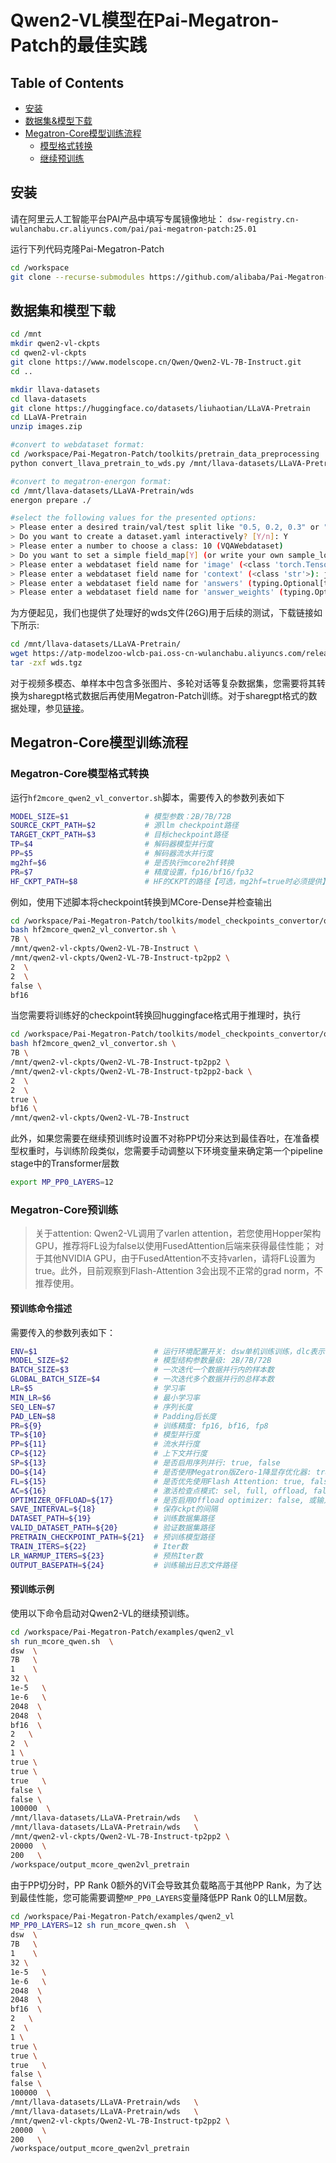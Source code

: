 # Qwen2-VL模型在Pai-Megatron-Patch的最佳实践

## Table of Contents
   * [安装](#安装)
   * [数据集&模型下载](#数据集和模型下载)
   * [Megatron-Core模型训练流程](#Megatron-Core模型训练流程)
      * [模型格式转换](#Megatron-Core模型格式转换)
      * [继续预训练](#预训练示例)

## 安装

请在阿里云人工智能平台PAI产品中填写专属镜像地址： `dsw-registry.cn-wulanchabu.cr.aliyuncs.com/pai/pai-megatron-patch:25.01` 

运行下列代码克隆Pai-Megatron-Patch
```bash
cd /workspace
git clone --recurse-submodules https://github.com/alibaba/Pai-Megatron-Patch.git
```

## 数据集和模型下载

```bash
cd /mnt
mkdir qwen2-vl-ckpts
cd qwen2-vl-ckpts
git clone https://www.modelscope.cn/Qwen/Qwen2-VL-7B-Instruct.git
cd ..

mkdir llava-datasets
cd llava-datasets
git clone https://huggingface.co/datasets/liuhaotian/LLaVA-Pretrain
cd LLaVA-Pretrain
unzip images.zip

#convert to webdataset format:
cd /workspace/Pai-Megatron-Patch/toolkits/pretrain_data_preprocessing
python convert_llava_pretrain_to_wds.py /mnt/llava-datasets/LLaVA-Pretrain/

#convert to megatron-energon format:
cd /mnt/llava-datasets/LLaVA-Pretrain/wds
energon prepare ./

#select the following values for the presented options:
> Please enter a desired train/val/test split like "0.5, 0.2, 0.3" or "8,1,1": 9,1,0
> Do you want to create a dataset.yaml interactively? [Y/n]: Y
> Please enter a number to choose a class: 10 (VQAWebdataset)
> Do you want to set a simple field_map[Y] (or write your own sample_loader [n])? [Y/n]: Y
> Please enter a webdataset field name for 'image' (<class 'torch.Tensor'>): jpg
> Please enter a webdataset field name for 'context' (<class 'str'>): json[0][value]
> Please enter a webdataset field name for 'answers' (typing.Optional[typing.List[str]], default: None): json[1][value]
> Please enter a webdataset field name for 'answer_weights' (typing.Optional[torch.Tensor], default: None):
```
为方便起见，我们也提供了处理好的wds文件(26G)用于后续的测试，下载链接如下所示:
```bash
cd /mnt/llava-datasets/LLaVA-Pretrain/
wget https://atp-modelzoo-wlcb-pai.oss-cn-wulanchabu.aliyuncs.com/release/models/pai-megatron-patch/vlm-datasets/wds.tgz
tar -zxf wds.tgz
```

对于视频多模态、单样本中包含多张图片、多轮对话等复杂数据集，您需要将其转换为sharegpt格式数据后再使用Megatron-Patch训练。对于sharegpt格式的数据处理，参见[链接](../../toolkits/multimodal_data_preprocessing/dataset_preparation.md)。


## Megatron-Core模型训练流程
### Megatron-Core模型格式转换
运行`hf2mcore_qwen2_vl_convertor.sh`脚本，需要传入的参数列表如下
```bash
MODEL_SIZE=$1                 # 模型参数：2B/7B/72B
SOURCE_CKPT_PATH=$2           # 源llm checkpoint路径
TARGET_CKPT_PATH=$3           # 目标checkpoint路径
TP=$4                         # 解码器模型并行度
PP=$5                         # 解码器流水并行度
mg2hf=$6                      # 是否执行mcore2hf转换
PR=$7                         # 精度设置，fp16/bf16/fp32     
HF_CKPT_PATH=$8               # HF的CKPT的路径【可选，mg2hf=true时必须提供】
```
例如，使用下述脚本将checkpoint转换到MCore-Dense并检查输出

```bash
cd /workspace/Pai-Megatron-Patch/toolkits/model_checkpoints_convertor/qwen
bash hf2mcore_qwen2_vl_convertor.sh \
7B \
/mnt/qwen2-vl-ckpts/Qwen2-VL-7B-Instruct \
/mnt/qwen2-vl-ckpts/Qwen2-VL-7B-Instruct-tp2pp2 \
2  \
2  \
false \
bf16
```

当您需要将训练好的checkpoint转换回huggingface格式用于推理时，执行

```bash
cd /workspace/Pai-Megatron-Patch/toolkits/model_checkpoints_convertor/qwen
bash hf2mcore_qwen2_vl_convertor.sh \
7B \
/mnt/qwen2-vl-ckpts/Qwen2-VL-7B-Instruct-tp2pp2 \
/mnt/qwen2-vl-ckpts/Qwen2-VL-7B-Instruct-tp2pp2-back \
2  \
2  \
true \
bf16 \
/mnt/qwen2-vl-ckpts/Qwen2-VL-7B-Instruct
```

此外，如果您需要在继续预训练时设置不对称PP切分来达到最佳吞吐，在准备模型权重时，与训练阶段类似，您需要手动调整以下环境变量来确定第一个pipeline stage中的Transformer层数
```bash
export MP_PP0_LAYERS=12
```

### Megatron-Core预训练

> 关于attention: Qwen2-VL调用了varlen attention，若您使用Hopper架构GPU，推荐将FL设为false以使用FusedAttention后端来获得最佳性能；
对于其他NVIDIA GPU，由于FusedAttention不支持varlen，请将FL设置为true。此外，目前观察到Flash-Attention 3会出现不正常的grad norm，不推荐使用。

#### 预训练命令描述
需要传入的参数列表如下：
```bash
ENV=$1                          # 运行环境配置开关: dsw单机训练训练，dlc表示多机训练环境
MODEL_SIZE=$2                   # 模型结构参数量级: 2B/7B/72B
BATCH_SIZE=$3                   # 一次迭代一个数据并行内的样本数
GLOBAL_BATCH_SIZE=$4            # 一次迭代多个数据并行的总样本数
LR=$5                           # 学习率
MIN_LR=$6                       # 最小学习率
SEQ_LEN=$7                      # 序列长度
PAD_LEN=$8                      # Padding后长度
PR=${9}                         # 训练精度: fp16, bf16, fp8
TP=${10}                        # 模型并行度
PP=${11}                        # 流水并行度
CP=${12}                        # 上下文并行度
SP=${13}                        # 是否启用序列并行: true, false
DO=${14}                        # 是否使用Megatron版Zero-1降显存优化器: true, false
FL=${15}                        # 是否优先使用Flash Attention: true, false
AC=${16}                        # 激活检查点模式: sel, full, offload, false
OPTIMIZER_OFFLOAD=${17}         # 是否启用Offload optimizer: false, 或输入0～1的小数作为参数offload比例
SAVE_INTERVAL=${18}             # 保存ckpt的间隔
DATASET_PATH=${19}              # 训练数据集路径
VALID_DATASET_PATH=${20}        # 验证数据集路径
PRETRAIN_CHECKPOINT_PATH=${21}  # 预训练模型路径
TRAIN_ITERS=${22}               # Iter数
LR_WARMUP_ITERS=${23}           # 预热Iter数        
OUTPUT_BASEPATH=${24}           # 训练输出日志文件路径
```

#### 预训练示例
使用以下命令启动对Qwen2-VL的继续预训练。

```bash
cd /workspace/Pai-Megatron-Patch/examples/qwen2_vl
sh run_mcore_qwen.sh  \
dsw  \
7B   \
1    \
32 \
1e-5   \
1e-6   \
2048  \
2048  \
bf16  \
2   \
2  \
1 \
true \
true \
true   \
false \
false \
100000  \
/mnt/llava-datasets/LLaVA-Pretrain/wds   \
/mnt/llava-datasets/LLaVA-Pretrain/wds   \
/mnt/qwen2-vl-ckpts/Qwen2-VL-7B-Instruct-tp2pp2 \
20000  \
200   \
/workspace/output_mcore_qwen2vl_pretrain
```

由于PP切分时，PP Rank 0额外的ViT会导致其负载略高于其他PP Rank，为了达到最佳性能，您可能需要调整`MP_PP0_LAYERS`变量降低PP Rank 0的LLM层数。

```bash
cd /workspace/Pai-Megatron-Patch/examples/qwen2_vl
MP_PP0_LAYERS=12 sh run_mcore_qwen.sh  \
dsw  \
7B   \
1    \
32 \
1e-5   \
1e-6   \
2048  \
2048  \
bf16  \
2   \
2  \
1 \
true \
true \
true   \
false \
false \
100000  \
/mnt/llava-datasets/LLaVA-Pretrain/wds   \
/mnt/llava-datasets/LLaVA-Pretrain/wds   \
/mnt/qwen2-vl-ckpts/Qwen2-VL-7B-Instruct-tp2pp2 \
20000  \
200   \
/workspace/output_mcore_qwen2vl_pretrain
```